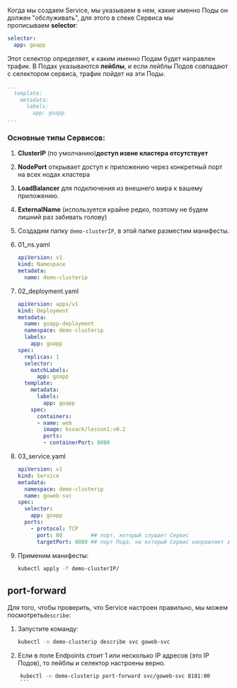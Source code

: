 Когда мы создаем Service, мы указываем в нем, какие именно Поды он должен "обслуживать", для этого в спеке Сервиса мы прописываем **selector**:

```yaml
selector:
  app: goapp
```

Этот селектор определяет, к каким именно Подам будет направлен трафик. В Подах указываются **лейблы**, и если лейблы Подов совпадают с селектором сервиса, трафик пойдет на эти Поды.

```yaml
...
  template:
    metadata:
      labels:
        app: goapp
...
```
### Основные типы Сервисов:

1. **ClusterIP** (по умолчанию)**доступ извне кластера отсутствует**
2. **NodePort** открывает доступ к приложению через конкретный порт на всех нодах кластера
3. **LoadBalancer** для подключения из внешнего мира к вашему приложению.
4. **ExternalName** (используется крайне редко, поэтому не будем лишний раз забивать голову)
5. Создадим папку `demo-clusterIP`, в этой папке разместим манифесты.
6. 01_ns.yaml



    ```yaml
    apiVersion: v1
    kind: Namespace
    metadata:
      name: demo-clusterip
    ```
    
7. 02_deployment.yaml
    
    ```yaml
    apiVersion: apps/v1
    kind: Deployment
    metadata:
      name: goapp-deployment
      namespace: demo-clusterip
      labels:
        app: goapp
    spec:
      replicas: 1
      selector:
        matchLabels:
          app: goapp
      template:
        metadata:
          labels:
            app: goapp
        spec:
          containers:
          - name: web
            image: ksxack/lesson1:v0.2
            ports:
            - containerPort: 8080
    ```
    
8. 03_service.yaml
    
    ```yaml
    apiVersion: v1
    kind: Service
    metadata:
      namespace: demo-clusterip
      name: goweb-svc
    spec:
      selector:
        app: goapp
      ports:
        - protocol: TCP
          port: 80         ## порт, который слушает Сервис
          targetPort: 8080 ## порт Пода, на который Сервис направляет запросы
    ```
    
9. Применим манифесты:
    
    ```bash
    kubectl apply -f demo-clusterIP/
    ```


## port-forward

Для того, чтобы проверить, что Service настроен правильно, мы можем посмотреть`describe`:

1. Запустите команду: 
    
    ```bash
    kubectl -n demo-clusterip describe svc goweb-svc
    ```
    
2. Если в поле Endpoints стоит 1 или несколько IP адресов (это IP Подов), то лейблы и селектор настроены верно.


```bash
    kubectl -n demo-clusterip port-forward svc/goweb-svc 8181:80
    ```
    